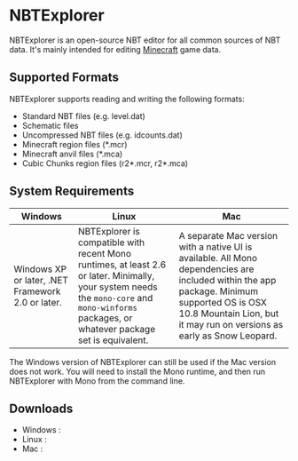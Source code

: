 # NBTExplorer

NBTExplorer is an open-source NBT editor for all common sources of NBT data.  It's mainly intended for editing [Minecraft](https://www.minecraft.net) game data.

## Supported Formats

NBTExplorer supports reading and writing the following formats:

* Standard NBT files (e.g. level.dat)
* Schematic files
* Uncompressed NBT files (e.g. idcounts.dat)
* Minecraft region files (*.mcr)
* Minecraft anvil files (*.mca)
* Cubic Chunks region files (r2*.mcr, r2*.mca)

## System Requirements

| Windows                                           | Linux                                             | Mac                                               |
|---------------------------------------------------|---------------------------------------------------|---------------------------------------------------|
| Windows XP or later, .NET Framework 2.0 or later. | NBTExplorer is compatible with recent Mono runtimes, at least 2.6 or later. Minimally, your system needs the `mono-core` and `mono-winforms` packages, or whatever package set is equivalent.  | A separate Mac version with a native UI is available.  All Mono dependencies are included within the app package. Minimum supported OS is OSX 10.8 Mountain Lion, but it may run on versions as early as Snow Leopard. |

The Windows version of NBTExplorer can still be used if the Mac version does not work.  You will need to install the
Mono runtime, and then run NBTExplorer with Mono from the command line.

## Downloads
* Windows : []()
* Linux : []()
* Mac : []()
